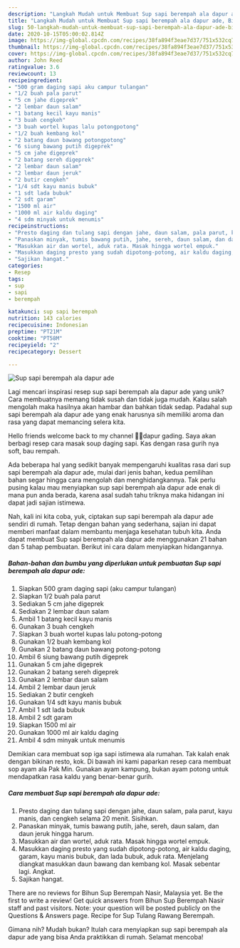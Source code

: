 ```yaml
---
description: "Langkah Mudah untuk Membuat Sup sapi berempah ala dapur ade, Bisa Manjain Lidah"
title: "Langkah Mudah untuk Membuat Sup sapi berempah ala dapur ade, Bisa Manjain Lidah"
slug: 50-langkah-mudah-untuk-membuat-sup-sapi-berempah-ala-dapur-ade-bisa-manjain-lidah
date: 2020-10-15T05:00:02.814Z
image: https://img-global.cpcdn.com/recipes/38fa894f3eae7d37/751x532cq70/sup-sapi-berempah-ala-dapur-ade-foto-resep-utama.jpg
thumbnail: https://img-global.cpcdn.com/recipes/38fa894f3eae7d37/751x532cq70/sup-sapi-berempah-ala-dapur-ade-foto-resep-utama.jpg
cover: https://img-global.cpcdn.com/recipes/38fa894f3eae7d37/751x532cq70/sup-sapi-berempah-ala-dapur-ade-foto-resep-utama.jpg
author: John Reed
ratingvalue: 3.6
reviewcount: 13
recipeingredient:
- "500 gram daging sapi aku campur tulangan"
- "1/2 buah pala parut"
- "5 cm jahe digeprek"
- "2 lembar daun salam"
- "1 batang kecil kayu manis"
- "3 buah cengkeh"
- "3 buah wortel kupas lalu potongpotong"
- "1/2 buah kembang kol"
- "2 batang daun bawang potongpotong"
- "6 siung bawang putih digeprek"
- "5 cm jahe digeprek"
- "2 batang sereh digeprek"
- "2 lembar daun salam"
- "2 lembar daun jeruk"
- "2 butir cengkeh"
- "1/4 sdt kayu manis bubuk"
- "1 sdt lada bubuk"
- "2 sdt garam"
- "1500 ml air"
- "1000 ml air kaldu daging"
- "4 sdm minyak untuk menumis"
recipeinstructions:
- "Presto daging dan tulang sapi dengan jahe, daun salam, pala parut, kayu manis, dan cengkeh selama 20 menit. Sisihkan."
- "Panaskan minyak, tumis bawang putih, jahe, sereh, daun salam, dan daun jeruk hingga harum."
- "Masukkan air dan wortel, aduk rata. Masak hingga wortel empuk."
- "Masukkan daging presto yang sudah dipotong-potong, air kaldu daging, garam, kayu manis bubuk, dan lada bubuk, aduk rata. Menjelang diangkat masukkan daun bawang dan kembang kol. Masak sebentar lagi. Angkat."
- "Sajikan hangat."
categories:
- Resep
tags:
- sup
- sapi
- berempah

katakunci: sup sapi berempah 
nutrition: 143 calories
recipecuisine: Indonesian
preptime: "PT21M"
cooktime: "PT58M"
recipeyield: "2"
recipecategory: Dessert

---
```



![Sup sapi berempah ala dapur ade](https://img-global.cpcdn.com/recipes/38fa894f3eae7d37/751x532cq70/sup-sapi-berempah-ala-dapur-ade-foto-resep-utama.jpg)

Lagi mencari inspirasi resep sup sapi berempah ala dapur ade yang unik? Cara membuatnya memang tidak susah dan tidak juga mudah. Kalau salah mengolah maka hasilnya akan hambar dan bahkan tidak sedap. Padahal sup sapi berempah ala dapur ade yang enak harusnya sih memiliki aroma dan rasa yang dapat memancing selera kita.

Hello friends welcome back to my channel 👩‍🍳dapur gading. Saya akan berbagi resep cara masak soup daging sapi. Kas dengan rasa gurih nya soft, bau rempah.

Ada beberapa hal yang sedikit banyak mempengaruhi kualitas rasa dari sup sapi berempah ala dapur ade, mulai dari jenis bahan, kedua pemilihan bahan segar hingga cara mengolah dan menghidangkannya. Tak perlu pusing kalau mau menyiapkan sup sapi berempah ala dapur ade enak di mana pun anda berada, karena asal sudah tahu triknya maka hidangan ini dapat jadi sajian istimewa.


Nah, kali ini kita coba, yuk, ciptakan sup sapi berempah ala dapur ade sendiri di rumah. Tetap dengan bahan yang sederhana, sajian ini dapat memberi manfaat dalam membantu menjaga kesehatan tubuh kita. Anda dapat membuat Sup sapi berempah ala dapur ade menggunakan 21 bahan dan 5 tahap pembuatan. Berikut ini cara dalam menyiapkan hidangannya.

<!--inarticleads1-->

##### Bahan-bahan dan bumbu yang diperlukan untuk pembuatan Sup sapi berempah ala dapur ade:

1. Siapkan 500 gram daging sapi (aku campur tulangan)
1. Siapkan 1/2 buah pala parut
1. Sediakan 5 cm jahe digeprek
1. Sediakan 2 lembar daun salam
1. Ambil 1 batang kecil kayu manis
1. Gunakan 3 buah cengkeh
1. Siapkan 3 buah wortel kupas lalu potong-potong
1. Gunakan 1/2 buah kembang kol
1. Gunakan 2 batang daun bawang potong-potong
1. Ambil 6 siung bawang putih digeprek
1. Gunakan 5 cm jahe digeprek
1. Gunakan 2 batang sereh digeprek
1. Gunakan 2 lembar daun salam
1. Ambil 2 lembar daun jeruk
1. Sediakan 2 butir cengkeh
1. Gunakan 1/4 sdt kayu manis bubuk
1. Ambil 1 sdt lada bubuk
1. Ambil 2 sdt garam
1. Siapkan 1500 ml air
1. Gunakan 1000 ml air kaldu daging
1. Ambil 4 sdm minyak untuk menumis


Demikian cara membuat sop iga sapi istimewa ala rumahan. Tak kalah enak dengan bikinan resto, kok. Di bawah ini kami paparkan resep cara membuat sop ayam ala Pak Min. Gunakan ayam kampung, bukan ayam potong untuk mendapatkan rasa kaldu yang benar-benar gurih. 

<!--inarticleads2-->

##### Cara membuat Sup sapi berempah ala dapur ade:

1. Presto daging dan tulang sapi dengan jahe, daun salam, pala parut, kayu manis, dan cengkeh selama 20 menit. Sisihkan.
1. Panaskan minyak, tumis bawang putih, jahe, sereh, daun salam, dan daun jeruk hingga harum.
1. Masukkan air dan wortel, aduk rata. Masak hingga wortel empuk.
1. Masukkan daging presto yang sudah dipotong-potong, air kaldu daging, garam, kayu manis bubuk, dan lada bubuk, aduk rata. Menjelang diangkat masukkan daun bawang dan kembang kol. Masak sebentar lagi. Angkat.
1. Sajikan hangat.


There are no reviews for Bihun Sup Berempah Nasir, Malaysia yet. Be the first to write a review! Get quick answers from Bihun Sup Berempah Nasir staff and past visitors. Note: your question will be posted publicly on the Questions &amp; Answers page. Recipe for Sup Tulang Rawang Berempah. 

Gimana nih? Mudah bukan? Itulah cara menyiapkan sup sapi berempah ala dapur ade yang bisa Anda praktikkan di rumah. Selamat mencoba!
